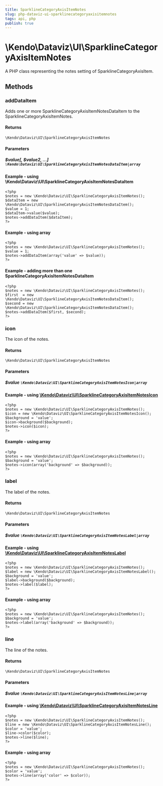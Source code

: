 ```yaml
---
title: SparklineCategoryAxisItemNotes
slug: php-dataviz-ui-sparklinecategoryaxisitemnotes
tags: api, php
publish: true
---
```


# \Kendo\Dataviz\UI\SparklineCategoryAxisItemNotes

A PHP class representing the notes setting of SparklineCategoryAxisItem.


## Methods

### addDataItem

Adds one or more SparklineCategoryAxisItemNotesDataItem to the SparklineCategoryAxisItemNotes.

#### Returns
`\Kendo\Dataviz\UI\SparklineCategoryAxisItemNotes`

#### Parameters

##### $value[, $value2, ...] `\Kendo\Dataviz\UI\SparklineCategoryAxisItemNotesDataItem|array`

#### Example - using \Kendo\Dataviz\UI\SparklineCategoryAxisItemNotesDataItem

    <?php
    $notes = new \Kendo\Dataviz\UI\SparklineCategoryAxisItemNotes();
    $dataItem = new \Kendo\Dataviz\UI\SparklineCategoryAxisItemNotesDataItem();
    $value = 1;
    $dataItem->value($value);
    $notes->addDataItem($dataItem);
    ?>

#### Example - using array

    <?php
    $notes = new \Kendo\Dataviz\UI\SparklineCategoryAxisItemNotes();
    $value = 1;
    $notes->addDataItem(array('value' => $value));
    ?>

#### Example - adding more than one SparklineCategoryAxisItemNotesDataItem

    <?php
    $notes = new \Kendo\Dataviz\UI\SparklineCategoryAxisItemNotes();
    $first  = new \Kendo\Dataviz\UI\SparklineCategoryAxisItemNotesDataItem();
    $second = new \Kendo\Dataviz\UI\SparklineCategoryAxisItemNotesDataItem();
    $notes->addDataItem($first, $second);
    ?>

### icon

The icon of the notes.

#### Returns
`\Kendo\Dataviz\UI\SparklineCategoryAxisItemNotes`

#### Parameters

##### $value `\Kendo\Dataviz\UI\SparklineCategoryAxisItemNotesIcon|array`


#### Example - using [\Kendo\Dataviz\UI\SparklineCategoryAxisItemNotesIcon](/api/wrappers/php/Kendo/Dataviz/UI/SparklineCategoryAxisItemNotesIcon)
    <?php
    $notes = new \Kendo\Dataviz\UI\SparklineCategoryAxisItemNotes();
    $icon = new \Kendo\Dataviz\UI\SparklineCategoryAxisItemNotesIcon();
    $background = 'value';
    $icon->background($background);
    $notes->icon($icon);
    ?>

#### Example - using array

    <?php
    $notes = new \Kendo\Dataviz\UI\SparklineCategoryAxisItemNotes();
    $background = 'value';
    $notes->icon(array('background' => $background));
    ?>

### label

The label of the notes.

#### Returns
`\Kendo\Dataviz\UI\SparklineCategoryAxisItemNotes`

#### Parameters

##### $value `\Kendo\Dataviz\UI\SparklineCategoryAxisItemNotesLabel|array`


#### Example - using [\Kendo\Dataviz\UI\SparklineCategoryAxisItemNotesLabel](/api/wrappers/php/Kendo/Dataviz/UI/SparklineCategoryAxisItemNotesLabel)
    <?php
    $notes = new \Kendo\Dataviz\UI\SparklineCategoryAxisItemNotes();
    $label = new \Kendo\Dataviz\UI\SparklineCategoryAxisItemNotesLabel();
    $background = 'value';
    $label->background($background);
    $notes->label($label);
    ?>

#### Example - using array

    <?php
    $notes = new \Kendo\Dataviz\UI\SparklineCategoryAxisItemNotes();
    $background = 'value';
    $notes->label(array('background' => $background));
    ?>

### line

The line of the notes.

#### Returns
`\Kendo\Dataviz\UI\SparklineCategoryAxisItemNotes`

#### Parameters

##### $value `\Kendo\Dataviz\UI\SparklineCategoryAxisItemNotesLine|array`


#### Example - using [\Kendo\Dataviz\UI\SparklineCategoryAxisItemNotesLine](/api/wrappers/php/Kendo/Dataviz/UI/SparklineCategoryAxisItemNotesLine)
    <?php
    $notes = new \Kendo\Dataviz\UI\SparklineCategoryAxisItemNotes();
    $line = new \Kendo\Dataviz\UI\SparklineCategoryAxisItemNotesLine();
    $color = 'value';
    $line->color($color);
    $notes->line($line);
    ?>

#### Example - using array

    <?php
    $notes = new \Kendo\Dataviz\UI\SparklineCategoryAxisItemNotes();
    $color = 'value';
    $notes->line(array('color' => $color));
    ?>

